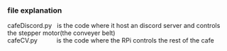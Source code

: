 ### file explanation
cafeDiscord.py &nbsp;&nbsp;is the code where it host an discord server and controls the stepper motor(the conveyer belt) <br />
cafeCV.py &nbsp;&nbsp;&nbsp;&nbsp;&nbsp;&nbsp;&nbsp;&nbsp;&nbsp;&nbsp;is the code where the RPi controls the rest of the cafe
